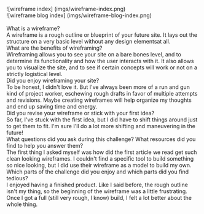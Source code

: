![wireframe index] (imgs/wireframe-index.png)
<br>
![wireframe blog index] (imgs/wireframe-blog-index.png)
<br> <br>
What is a wireframe?<br>
A wireframe is a rough outline or blueprint of your future site. It lays out the structure on a very basic level without any design elementsat all.  <br>
What are the benefits of wireframing? <br>
Wireframing allows you to see your site on a bare bones level, and to determine its functionality and how the user interacts with it. It also allows you to visualize the site, and to see if certain concepts will work or not on a strictly logistical level. <br>
Did you enjoy wireframing your site? <br>
To be honest, I didn't love it. But I've always been more of a run and gun kind of project worker, eschewing rough drafts in favor of multiple attempts and revisions. Maybe creating wireframes will help organize my thoughts and end up saving time and energy. <br>
Did you revise your wireframe or stick with your first idea?<br>
So far, I've stuck with the first idea, but I did have to shift things around just to get them to fit. I'm sure I'll do a lot more shifting and maneuvering in the future! <br>
What questions did you ask during this challenge? What resources did you find to help you answer them? <br>
The first thing I asked myself was how did the first article we read get such clean looking wireframes. I couldn't find a specific tool to build something so nice looking, but I did use their wireframe as a model to build my own. <br>
Which parts of the challenge did you enjoy and which parts did you find tedious? <br>
I enjoyed having a finished product. Like I said before, the rough outline isn't my thing, so the beginning of the wireframe was a little frustrating. Once I got a full (still very rough, I know) build, I felt a lot better about the whole thing.